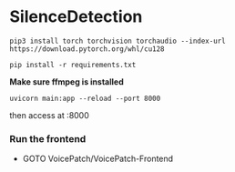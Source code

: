 # SilenceDetection
`pip3 install torch torchvision torchaudio --index-url https://download.pytorch.org/whl/cu128`

`pip install -r requirements.txt`

**Make sure ffmpeg is installed**

`uvicorn main:app --reload --port 8000`

then access at :8000

### Run the frontend

- GOTO VoicePatch/VoicePatch-Frontend
